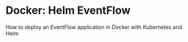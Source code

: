# Docker: Helm EventFlow

How to deploy an EventFlow application in Docker with Kubernetes and Helm
